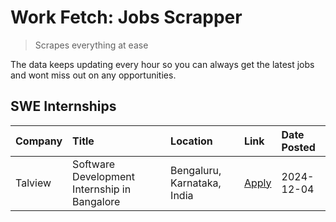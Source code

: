 # Work Fetch: Jobs Scrapper
> Scrapes everything at ease

The data keeps updating every hour so you can always get the latest jobs and wont miss out on any opportunities.

## SWE Internships
<!--START_SECTION:workfetch-->
| Company   | Title                                        | Location                    | Link                                                                                                                                                                                                            | Date Posted   |
|:----------|:---------------------------------------------|:----------------------------|:----------------------------------------------------------------------------------------------------------------------------------------------------------------------------------------------------------------|:--------------|
| Talview   | Software Development Internship in Bangalore | Bengaluru, Karnataka, India | [Apply](https://in.linkedin.com/jobs/view/software-development-internship-in-bangalore-at-talview-4089000537?position=2&pageNum=0&refId=AzJh48ZchoVhMHHjR8Rh6g%3D%3D&trackingId=yFWgl%2Fji8LTrL8DkftFsFw%3D%3D) | 2024-12-04    |
<!--END_SECTION:workfetch-->
